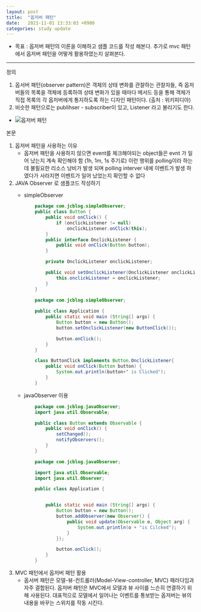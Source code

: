 ```yaml
---
layout: post
title:  "옵저버 패턴"
date:   2021-11-01 13:33:03 +0900
categories: study update
---
```

- 목표 : 옵저버 패턴의 이론을 이해하고 샘플 코드를 작성 해본다. 추가로 mvc 패턴에서 옵저버 패턴을 어떻게 활용하였는지 살펴본다.
---
정의
1.  옵서버 패턴(observer pattern)은 객체의 상태 변화를 관찰하는 관찰자들, 즉 옵저버들의 목록을 객체에 등록하여 상태 변화가 있을 때마다 메서드 등을 통해 객체가 직접 목록의 각 옵저버에게 통지하도록 하는 디자인 패턴이다. (출처 : 위키피디아)
2. 비슷한 패턴으로는 publihser - subscriber이 있고, Listener 라고 불리기도 한다.
- ![옵저버 패턴]({{site.url}}/{{site.baseurl}}/img/observer.png )

본문
1. 옵저버 패턴을 사용하는 이유
	- 옵저버 패턴을 사용하지 않으면 event를 체크해야되는 object들은 evnt 가 일어 났는지 계속 확인해야 함 (1h, 1m, 1s 주기로) 이런 행위를 polling이라 하는데  불필요한 리소스 낭비가 발생 되며 polling interver 내에 이벤트가 발생 하였다가 사라지면 이벤트가 일어 났었는지 확인할 수 없다
2. JAVA Observer 로 샘플코드 작성하기
	- simpleObserver
		```java
			package com.jcblog.simpleObserver;
			public class Button {
				public void onClick() {
					if (onclickListener != null)
						onclickListener.onClick(this);
				}
				public interface OnclickListener {
					public void onClick(Button button);
				}

				private OnclickListener onclickListener;

				public void setOnclickListener(OnclickListener onclickListener) {
					this.onclickListener = onclickListener;
				}
			}
			
			package com.jcblog.simpleObserver;

			public class Application {
				public static void main (String[] args) {
					Button button = new Button();
					button.setOnclickListener(new ButtonClick());

					button.onClick();
				}
			}

			class ButtonClick implements Button.OnclickListener{
				public void onClick(Button button) {
					System.out.println(button+" is Clicked");
				}
			}
		```
		
	- javaObserver 이용
		```java
			package com.jcblog.javaObserver;
			import java.util.Observable;

			public class Button extends Observable {
				public void onClick() {
					setChanged();
					notifyObservers();
				}
			}

			package com.jcblog.javaObserver;

			import java.util.Observable;
			import java.util.Observer;

			public class Application {


				public static void main (String[] args) {
					Button button = new Button();
					button.addObserver(new Observer() {
						public void update(Observable o, Object arg) {
							System.out.println(o + "is Cilcked");
						}
					});

					button.onClick();
				}
			}
		```
3. MVC 패턴에서 옵저버 패턴 활용
	- 옵서버 패턴은 모델-뷰-컨트롤러(Model-View-controller, MVC) 패러다임과 자주 결합된다. 옵저버 패턴은 MVC에서 모델과 뷰 사이를 느슨히 연결하기 위해 사용된다. 대표적으로 모델에서 일어나는 이벤트를 통보받는 옵저버는 뷰의 내용을 바꾸는 스위치를 작동 시킨다.